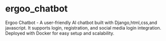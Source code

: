 # ergoo_chatbot
Ergoo Chatbot - A user-friendly AI chatbot built with Django,html,css,and javascript. It supports login, registration, and social media login integration. Deployed with Docker for easy setup and scalability.
